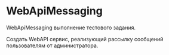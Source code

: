 # WebApiMessaging
 WebApiMessaging выполнение тестового задания.

 Создать WebAPI сервис, реализующий рассылку сообщений пользователям от администратора.

 
